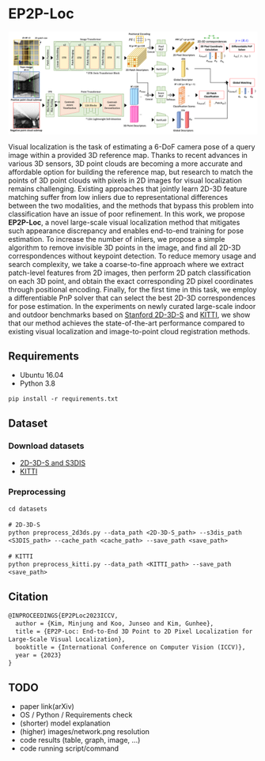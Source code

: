 # EP2P-Loc
![EP2P-Loc model](images/network.png)


Visual localization is the task of estimating a 6-DoF camera pose of a query image within a provided 3D reference map. Thanks to recent advances in various 3D sensors, 3D point clouds are becoming a more accurate and affordable option for building the reference map, but research to match the points of 3D point clouds with pixels in 2D images for visual localization remains challenging. Existing approaches that jointly learn 2D-3D feature matching suffer from low inliers due to representational differences between the two modalities, and the methods that bypass this problem into classification have an issue of poor refinement. In this work, we propose **EP2P-Loc**, a novel large-scale visual localization method that mitigates such appearance discrepancy and enables end-to-end training for pose estimation. To increase the number of inliers, we propose a simple algorithm to remove invisible 3D points in the image, and find all 2D-3D correspondences without keypoint detection. To reduce memory usage and search complexity, we take a coarse-to-fine approach where we extract patch-level features from 2D images, then perform 2D patch classification on each 3D point, and obtain the exact corresponding 2D pixel coordinates through positional encoding. Finally, for the first time in this task, we employ a differentiable PnP solver that can select the best 2D-3D correspondences for pose estimation. In the experiments on newly curated large-scale indoor and outdoor benchmarks based on [Stanford 2D-3D-S](http://buildingparser.stanford.edu/dataset.html) and [KITTI](https://www.cvlibs.net/datasets/kitti/eval_odometry.php), we show that our method achieves the state-of-the-art performance compared to existing visual localization and image-to-point cloud registration methods.


## Requirements
* Ubuntu 16.04
* Python 3.8
```
pip install -r requirements.txt
```


## Dataset
### Download datasets
* [2D-3D-S and S3DIS](http://buildingparser.stanford.edu/dataset.html)
* [KITTI](https://www.cvlibs.net/datasets/kitti/eval_odometry.php)


### Preprocessing
```
cd datasets

# 2D-3D-S
python preprocess_2d3ds.py --data_path <2D-3D-S_path> --s3dis_path <S3DIS_path> --cache_path <cache_path> --save_path <save_path>

# KITTI
python preprocess_kitti.py --data_path <KITTI_path> --save_path <save_path>
```


## Citation
```
@INPROCEEDINGS{EP2PLoc2023ICCV,
  author = {Kim, Minjung and Koo, Junseo and Kim, Gunhee},
  title = {EP2P-Loc: End-to-End 3D Point to 2D Pixel Localization for Large-Scale Visual Localization},
  booktitle = {International Conference on Computer Vision (ICCV)},
  year = {2023}
}
```


## TODO
* paper link(arXiv)
* OS / Python / Requirements check
* (shorter) model explanation
* (higher) images/network.png resolution
* code results (table, graph, image, ...)
* code running script/command